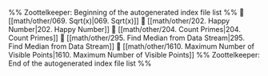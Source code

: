 %% Zoottelkeeper: Beginning of the autogenerated index file list  %%
📄 [[math/other/069. Sqrt(x)|069. Sqrt(x)]]
📄 [[math/other/202. Happy Number|202. Happy Number]]
📄 [[math/other/204. Count Primes|204. Count Primes]]
📄 [[math/other/295. Find Median from Data Stream|295. Find Median from Data Stream]]
📄 [[math/other/1610. Maximum Number of Visible Points|1610. Maximum Number of Visible Points]]
%% Zoottelkeeper: End of the autogenerated index file list  %%
